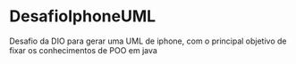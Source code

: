 # DesafioIphoneUML
Desafio da DIO para gerar uma UML de iphone, com o principal objetivo de fixar os conhecimentos de POO em java
